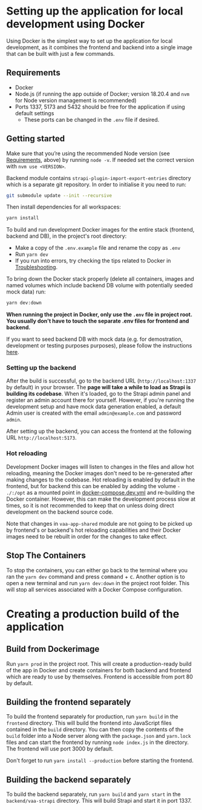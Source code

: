 # Setting up the application for local development using Docker

Using Docker is the simplest way to set up the application for local development, as it combines the frontend and 
backend into a single image that can be built with just a few commands.

## Requirements

- Docker
- Node.js (if running the app outside of Docker; version 18.20.4 and `nvm` for Node version management is recommended)
- Ports 1337, 5173 and 5432 should be free for the application if using default settings
  - These ports can be changed in the `.env` file if desired.

## Getting started

Make sure that you’re using the recommended Node version (see [Requirements](#requirements), above) by running `node -v`. If needed set the correct version with `nvm use <VERSION>`.

Backend module contains `strapi-plugin-import-export-entries` directory which is a separate git repository. In order to initialise it you need to run:

```bash
git submodule update --init --recursive
```

Then install dependencies for all workspaces:

```bash
yarn install
```

To build and run development Docker images for the entire stack (frontend, backend and DB), in the project's root directory:

- Make a copy of the `.env.example` file and rename the copy as `.env`
- Run `yarn dev`
- If you run into errors, try checking the tips related to Docker in [Troubleshooting](./troubleshooting.md).

To bring down the Docker stack properly (delete all containers, images and named volumes which include backend DB volume with potentially seeded mock data) run:

```bash
yarn dev:down
```

**When running the project in Docker, only use the `.env` file in project root. You usually
don't have to touch the separate .env files for frontend and backend.**

If you want to seed backend DB with mock data (e.g. for demostration, development or testing purposes purposes), please follow the instructions [here](../backend/vaa-strapi/README.md#mock-data).

### Setting up the backend

After the build is successful, go to the backend URL (`http://localhost:1337` by default) in your browser. The 
**page will take a while to load as Strapi is building its codebase**. When it's loaded, go to the Strapi admin panel and register an admin account there for yourself. However, if you're running the development setup and have mock data generation enabled, a default Admin user is created with the email `admin@example.com` and password `admin`.

After setting up the backend, you can access the frontend at the following URL `http://localhost:5173`.

### Hot reloading

Development Docker images will listen to changes in the files and allow hot reloading, meaning the Docker images don't 
need to be re-generated after making changes to the codebase. Hot reloading is enabled by default in the frontend, but for backend
this can be enabled by adding the volume `- ./:/opt` as a mounted point in [docker-compose.dev.yml](../backend/vaa-strapi/docker-compose.dev.yml)
and re-building the Docker container. However, this can make the development process slow at times, so it is not recommended to keep that on
unless doing direct development on the backend source code.

Note that changes in `vaa-app-shared` module are not going to be picked up by frontend's or backend's hot reloading capabilities and their Docker images need to be rebuilt in order for the changes to take effect.

## Stop The Containers

To stop the containers, you can either go back to the terminal where you ran the `yarn dev` command and
press <kbd>command</kbd> + <kbd>c</kbd>. Another option is to open a new terminal and run `yarn dev:down` in the project root folder. This will stop all services associated with a Docker Compose configuration.

# Creating a production build of the application
## Build from Dockerimage
Run `yarn prod` in the project root. This will create a production-ready build of the app in Docker and create containers
for both backend and frontend which are ready to use by themselves. Frontend is accessible from port 80 by default.

## Building the frontend separately
To build the frontend separately for production, run `yarn build` in the `frontend` directory. This will build the frontend into JavaScript
files contained in the `build` directory. You can then copy the contents of the `build` folder into a Node server along with
the `package.json` and `yarn.lock` files and can start the frontend by running `node index.js` in the directory. The frontend
will use port 3000 by default.

Don't forget to run `yarn install --production` before starting the frontend.

## Building the backend separately
To build the backend separately, run `yarn build` and `yarn start` in the `backend/vaa-strapi` directory. 
This will build Strapi and start it in port 1337.
